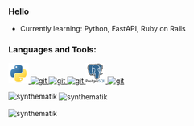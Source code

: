 ### Hello

- Currently learning: Python, FastAPI, Ruby on Rails

<h3 align="left">Languages and Tools:</h3>
<p align="left"> 
  <a href="https://www.python.org" target="_blank" rel="noreferrer"> 
    <img src="https://raw.githubusercontent.com/devicons/devicon/master/icons/python/python-original.svg" alt="python" width="40" height="40"/> 
  </a>
  <a href="https://fastapi.tiangolo.com/" target="_blank" rel="nonreferrer">
    <img src="https://github.com/gilbarbara/logos/blob/main/logos/fastapi-icon.svg" alt="git" width="40" height="40"/>
  </a>
  <a href="https://www.djangoproject.com" target="_blank" rel="nonreferrer">
    <img src="https://www.vectorlogo.zone/logos/djangoproject/djangoproject-icon.svg" alt="git" width="40" height="40"/>
  </a>
  <a href="https://www.ruby-lang.org/en/" target="_blank" rel="nonreferrer">
    <img src="https://www.vectorlogo.zone/logos/ruby-lang/ruby-lang-icon.svg" alt="git" width="40" height="40"/>
  </a>
  <a href="https://www.postgresql.org/" target="_blank" rel="noreferrer"> 
    <img src="https://raw.githubusercontent.com/devicons/devicon/master/icons/postgresql/postgresql-original-wordmark.svg" alt="mongodb" width="40" height="40"/> 
  </a> 
  <a href="https://git-scm.com/" target="_blank" rel="noreferrer"> 
    <img src="https://www.vectorlogo.zone/logos/git-scm/git-scm-icon.svg" alt="git" width="40" height="40"/> 
  </a> 
</p>

<p>
  <img align="left" src="https://github-readme-stats.vercel.app/api/top-langs?username=synthematik&show_icons=true&locale=en&layout=compact" alt="synthematik" />
</p>

<p>&nbsp;<img align="center" src="https://github-readme-stats.vercel.app/api?username=synthematik&show_icons=true&locale=en" alt="synthematik" /></p>

<p><img align="center" src="https://github-readme-streak-stats.herokuapp.com/?user=synthematik&" alt="synthematik" /></p>
